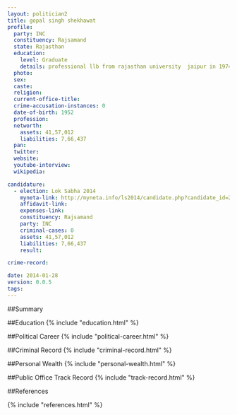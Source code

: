 ```yaml
---
layout: politician2
title: gopal singh shekhawat
profile: 
  party: INC
  constituency: Rajsamand
  state: Rajasthan
  education: 
    level: Graduate
    details: professional llb from rajasthan university  jaipur in 1974  ba from jaipur university in 1971  secondary from board of secondary education  ajmer in 1966.
  photo: 
  sex: 
  caste: 
  religion: 
  current-office-title: 
  crime-accusation-instances: 0
  date-of-birth: 1952
  profession: 
  networth: 
    assets: 41,57,012
    liabilities: 7,66,437
  pan: 
  twitter: 
  website: 
  youtube-interview: 
  wikipedia: 

candidature: 
  - election: Lok Sabha 2014
    myneta-link: http://myneta.info/ls2014/candidate.php?candidate_id=2457
    affidavit-link: 
    expenses-link: 
    constituency: Rajsamand 
    party: INC
    criminal-cases: 0
    assets: 41,57,012
    liabilities: 7,66,437
    result:  

crime-record: 

date: 2014-01-28
version: 0.0.5
tags: 
---
```

##Summary


##Education
{% include "education.html" %}


##Political Career
{% include "political-career.html" %}


##Criminal Record
{% include "criminal-record.html" %}


##Personal Wealth
{% include "personal-wealth.html" %}


##Public Office Track Record
{% include "track-record.html" %}


##References


{% include "references.html" %}